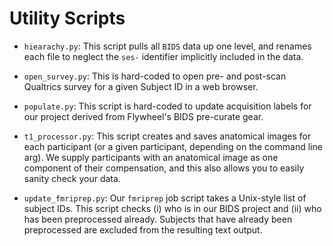 # Utility Scripts

* `hiearachy.py`: This script pulls all `BIDS` data up one level, and renames each file to neglect the `ses-` identifier implicitly included in the data.

* `open_survey.py`: This is hard-coded to open pre- and post-scan Qualtrics survey for a given Subject ID in a web browser.

* `populate.py`: This script is hard-coded to update acquisition labels for our project derived from Flywheel's BIDS pre-curate gear.

* `t1_processor.py`: This script creates and saves anatomical images for each participant (or a given participant, depending on the command line arg). We supply participants with an anatomical image as one component of their compensation, and this also allows you to easily sanity check your data.

* `update_fmriprep.py`: Our `fmriprep` job script takes a Unix-style list of subject IDs. This script checks (i) who is in our BIDS project and (ii) who has been preprocessed already. Subjects that have already been preprocessed are excluded from the resulting text output.